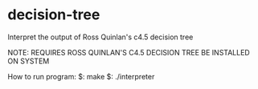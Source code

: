 # decision-tree
Interpret the output of Ross Quinlan's c4.5 decision tree 

NOTE: REQUIRES ROSS QUINLAN'S C4.5 DECISION TREE BE INSTALLED ON SYSTEM

How to run program:
	$: make
	$: ./interpreter

